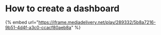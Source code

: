 # How to create a dashboard

{% embed url="https://iframe.mediadelivery.net/play/289332/5b8a7216-9b51-4d4f-a3c0-ccacf80aeb8a" %}


